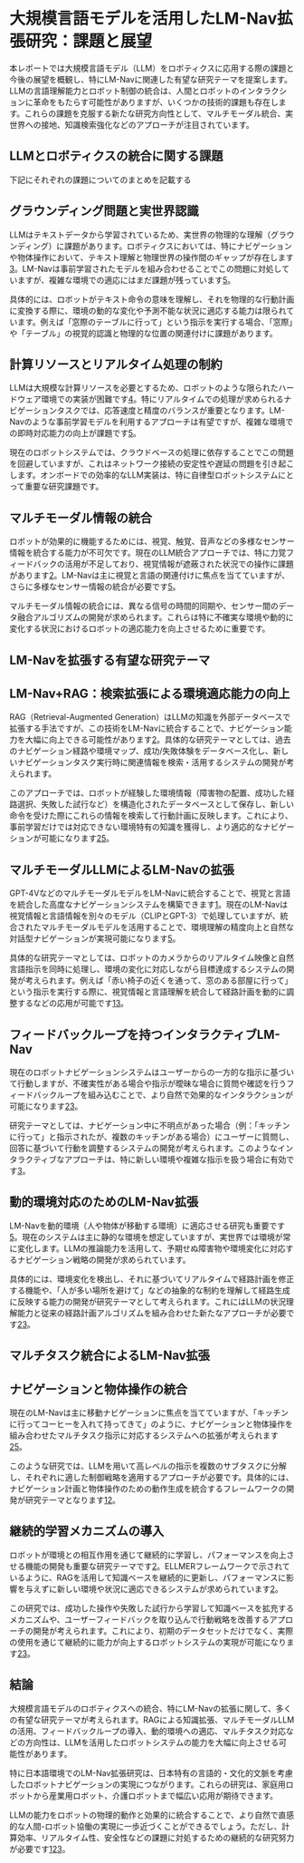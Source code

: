 # **大規模言語モデルを活用したLM-Nav拡張研究：課題と展望**

本レポートでは大規模言語モデル（LLM）をロボティクスに応用する際の課題と今後の展望を概観し、特にLM-Navに関連した有望な研究テーマを提案します。LLMの言語理解能力とロボット制御の統合は、人間とロボットのインタラクションに革命をもたらす可能性がありますが、いくつかの技術的課題も存在します。これらの課題を克服する新たな研究方向性として、マルチモーダル統合、実世界への接地、知識検索強化などのアプローチが注目されています。

## **LLMとロボティクスの統合に関する課題**
下記にそれぞれの課題についてのまとめを記載する

## **グラウンディング問題と実世界認識**

LLMはテキストデータから学習されているため、実世界の物理的な理解（グラウンディング）に課題があります。ロボティクスにおいては、特にナビゲーションや物体操作において、テキスト理解と物理世界の操作間のギャップが存在します[3](https://cacm.acm.org/news/can-llms-make-robots-smarter/)。LM-Navは事前学習されたモデルを組み合わせることでこの問題に対処していますが、複雑な環境での適応にはまだ課題が残っています[5](https://arxiv.org/abs/2207.04429)。

具体的には、ロボットがテキスト命令の意味を理解し、それを物理的な行動計画に変換する際に、環境の動的な変化や予測不能な状況に適応する能力は限られています。例えば「窓際のテーブルに行って」という指示を実行する場合、「窓際」や「テーブル」の視覚的認識と物理的な位置の関連付けに課題があります。

## **計算リソースとリアルタイム処理の制約**

LLMは大規模な計算リソースを必要とするため、ロボットのような限られたハードウェア環境での実装が困難です[4](https://www.reddit.com/r/robotics/comments/1egm4ze/llm_implementation_in_robotics/)。特にリアルタイムでの処理が求められるナビゲーションタスクでは、応答速度と精度のバランスが重要となります。LM-Navのような事前学習モデルを利用するアプローチは有望ですが、複雑な環境での即時対応能力の向上が課題です[5](https://arxiv.org/abs/2207.04429)。

現在のロボットシステムでは、クラウドベースの処理に依存することでこの問題を回避していますが、これはネットワーク接続の安定性や遅延の問題を引き起こします。オンボードでの効率的なLLM実装は、特に自律型ロボットシステムにとって重要な研究課題です。

## **マルチモーダル情報の統合**

ロボットが効果的に機能するためには、視覚、触覚、音声などの多様なセンサー情報を統合する能力が不可欠です。現在のLLM統合アプローチでは、特に力覚フィードバックの活用が不足しており、視覚情報が遮蔽された状況での操作に課題があります[2](https://www.nature.com/articles/s42256-025-01005-x)。LM-Navは主に視覚と言語の関連付けに焦点を当てていますが、さらに多様なセンサー情報の統合が必要です[5](https://arxiv.org/abs/2207.04429)。

マルチモーダル情報の統合には、異なる信号の時間的同期や、センサー間のデータ融合アルゴリズムの開発が求められます。これらは特に不確実な環境や動的に変化する状況におけるロボットの適応能力を向上させるために重要です。

## **LM-Navを拡張する有望な研究テーマ**

## **LM-Nav+RAG：検索拡張による環境適応能力の向上**

RAG（Retrieval-Augmented Generation）はLLMの知識を外部データベースで拡張する手法ですが、この技術をLM-Navに統合することで、ナビゲーション能力を大幅に向上できる可能性があります[2](https://www.nature.com/articles/s42256-025-01005-x)。具体的な研究テーマとしては、過去のナビゲーション経路や環境マップ、成功/失敗体験をデータベース化し、新しいナビゲーションタスク実行時に関連情報を検索・活用するシステムの開発が考えられます。

このアプローチでは、ロボットが経験した環境情報（障害物の配置、成功した経路選択、失敗した試行など）を構造化されたデータベースとして保存し、新しい命令を受けた際にこれらの情報を検索して行動計画に反映します。これにより、事前学習だけでは対応できない環境特有の知識を獲得し、より適応的なナビゲーションが可能になります[2](https://www.nature.com/articles/s42256-025-01005-x)[5](https://arxiv.org/abs/2207.04429)。

## **マルチモーダルLLMによるLM-Navの拡張**

GPT-4VなどのマルチモーダルモデルをLM-Navに統合することで、視覚と言語を統合した高度なナビゲーションシステムを構築できます[1](https://arxiv.org/abs/2401.04334)。現在のLM-Navは視覚情報と言語情報を別々のモデル（CLIPとGPT-3）で処理していますが、統合されたマルチモーダルモデルを活用することで、環境理解の精度向上と自然な対話型ナビゲーションが実現可能になります[5](https://arxiv.org/abs/2207.04429)。

具体的な研究テーマとしては、ロボットのカメラからのリアルタイム映像と自然言語指示を同時に処理し、環境の変化に対応しながら目標達成するシステムの開発が考えられます。例えば「赤い椅子の近くを通って、窓のある部屋に行って」という指示を実行する際に、視覚情報と言語理解を統合して経路計画を動的に調整するなどの応用が可能です[1](https://arxiv.org/abs/2401.04334)[3](https://cacm.acm.org/news/can-llms-make-robots-smarter/)。

## **フィードバックループを持つインタラクティブLM-Nav**

現在のロボットナビゲーションシステムはユーザーからの一方的な指示に基づいて行動しますが、不確実性がある場合や指示が曖昧な場合に質問や確認を行うフィードバックループを組み込むことで、より自然で効果的なインタラクションが可能になります[2](https://www.nature.com/articles/s42256-025-01005-x)[3](https://cacm.acm.org/news/can-llms-make-robots-smarter/)。

研究テーマとしては、ナビゲーション中に不明点があった場合（例：「キッチンに行って」と指示されたが、複数のキッチンがある場合）にユーザーに質問し、回答に基づいて行動を調整するシステムの開発が考えられます。このようなインタラクティブなアプローチは、特に新しい環境や複雑な指示を扱う場合に有効です[3](https://cacm.acm.org/news/can-llms-make-robots-smarter/)。

## **動的環境対応のためのLM-Nav拡張**

LM-Navを動的環境（人や物体が移動する環境）に適応させる研究も重要です[5](https://arxiv.org/abs/2207.04429)。現在のシステムは主に静的な環境を想定していますが、実世界では環境が常に変化します。LLMの推論能力を活用して、予期せぬ障害物や環境変化に対応するナビゲーション戦略の開発が求められています。

具体的には、環境変化を検出し、それに基づいてリアルタイムで経路計画を修正する機能や、「人が多い場所を避けて」などの抽象的な制約を理解して経路生成に反映する能力の開発が研究テーマとして考えられます。これにはLLMの状況理解能力と従来の経路計画アルゴリズムを組み合わせた新たなアプローチが必要です[2](https://www.nature.com/articles/s42256-025-01005-x)[3](https://cacm.acm.org/news/can-llms-make-robots-smarter/)。

## **マルチタスク統合によるLM-Nav拡張**

## **ナビゲーションと物体操作の統合**

現在のLM-Navは主に移動ナビゲーションに焦点を当てていますが、「キッチンに行ってコーヒーを入れて持ってきて」のように、ナビゲーションと物体操作を組み合わせたマルチタスク指示に対応するシステムへの拡張が考えられます[2](https://www.nature.com/articles/s42256-025-01005-x)[5](https://arxiv.org/abs/2207.04429)。

このような研究では、LLMを用いて高レベルの指示を複数のサブタスクに分解し、それぞれに適した制御戦略を適用するアプローチが必要です。具体的には、ナビゲーション計画と物体操作のための動作生成を統合するフレームワークの開発が研究テーマとなります[1](https://arxiv.org/abs/2401.04334)[2](https://www.nature.com/articles/s42256-025-01005-x)。

## **継続的学習メカニズムの導入**

ロボットが環境との相互作用を通じて継続的に学習し、パフォーマンスを向上させる機能の開発も重要な研究テーマです[2](https://www.nature.com/articles/s42256-025-01005-x)。ELLMERフレームワークで示されているように、RAGを活用して知識ベースを継続的に更新し、パフォーマンスに影響を与えずに新しい環境や状況に適応できるシステムが求められています[2](https://www.nature.com/articles/s42256-025-01005-x)。

この研究では、成功した操作や失敗した試行から学習して知識ベースを拡充するメカニズムや、ユーザーフィードバックを取り込んで行動戦略を改善するアプローチの開発が考えられます。これにより、初期のデータセットだけでなく、実際の使用を通じて継続的に能力が向上するロボットシステムの実現が可能になります[2](https://www.nature.com/articles/s42256-025-01005-x)[3](https://cacm.acm.org/news/can-llms-make-robots-smarter/)。

## **結論**

大規模言語モデルのロボティクスへの統合、特にLM-Navの拡張に関して、多くの有望な研究テーマが考えられます。RAGによる知識拡張、マルチモーダルLLMの活用、フィードバックループの導入、動的環境への適応、マルチタスク対応などの方向性は、LLMを活用したロボットシステムの能力を大幅に向上させる可能性があります。

特に日本語環境でのLM-Nav拡張研究は、日本特有の言語的・文化的文脈を考慮したロボットナビゲーションの実現につながります。これらの研究は、家庭用ロボットから産業用ロボット、介護ロボットまで幅広い応用が期待できます。

LLMの能力をロボットの物理的動作と効果的に統合することで、より自然で直感的な人間-ロボット協働の実現に一歩近づくことができるでしょう。ただし、計算効率、リアルタイム性、安全性などの課題に対処するための継続的な研究努力が必要です[1](https://arxiv.org/abs/2401.04334)[2](https://www.nature.com/articles/s42256-025-01005-x)[3](https://cacm.acm.org/news/can-llms-make-robots-smarter/)。